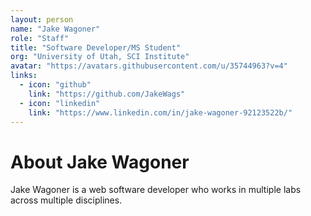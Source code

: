```yaml
---
layout: person
name: "Jake Wagoner"
role: "Staff"
title: "Software Developer/MS Student"
org: "University of Utah, SCI Institute"
avatar: "https://avatars.githubusercontent.com/u/35744963?v=4"
links:
  - icon: "github"
    link: "https://github.com/JakeWags"
  - icon: "linkedin"
    link: "https://www.linkedin.com/in/jake-wagoner-92123522b/"
---
```


# About Jake Wagoner

Jake Wagoner is a web software developer who works in multiple labs across multiple disciplines.

